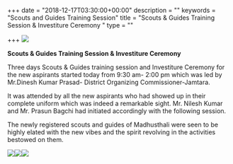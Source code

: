+++
date = "2018-12-17T03:30:00+00:00"
description = ""
keywords = "Scouts and Guides Training Session"
title = "Scouts & Guides Training Session & Investiture Ceremony "
type = ""

+++
![](/uploads/2019/05/24/IMG-20181218-WA0048.jpg)

**Scouts & Guides Training Session & Investiture Ceremony**

Three days Scouts & Guides training session and Investiture Ceremony for the new aspirants started today from 9:30 am- 2:00 pm which was led by Mr.Dinesh Kumar Prasad- District Organizing Commissioner-Jamtara.

It was attended by all the new aspirants who had showed up in their complete uniform which was indeed a remarkable sight. Mr. Nilesh Kumar and Mr. Prasun Bagchi had initiated accordingly with the following session.

The newly registered scouts and guides of Madhusthali were seen to be highly elated with the new vibes and the spirit revolving in the activities bestowed on them.

![](/uploads/2019/05/24/DVS_6537.JPG)![](/uploads/2019/05/24/DVS_6538.JPG)![](/uploads/2019/05/24/IMG-20181219-WA0138.jpg)